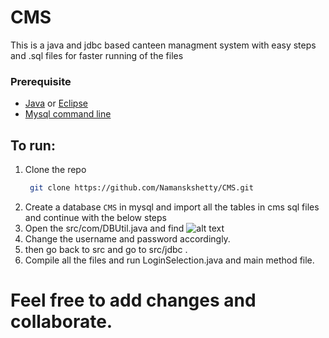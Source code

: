 # CMS
This is a java and jdbc based canteen managment system with easy steps and .sql files for faster running of the files
### Prerequisite
* <a href="https://www.oracle.com/java/technologies/downloads/">Java</a> or <a href="https://www.eclipse.org/downloads/">Eclipse</a>
* <a href="https://dev.mysql.com/downloads/workbench/">Mysql command line</a>
## To run:
1. Clone the repo
   ```sh
    git clone https://github.com/Namanskshetty/CMS.git
    ```
 2. Create a database ```CMS``` in mysql and import all the tables in cms sql files and continue with the below steps
 3. Open the src/com/DBUtil.java and find ![alt text](https://github.com/namanskshetty/CMS/blob/main/src/com/image.png?raw=true) 
 4. Change the username and password accordingly.
 5. then go back to src and go to src/jdbc .
 6. Compile all the files and run LoginSelection.java and main method file.
 
# Feel free to add changes and collaborate.
